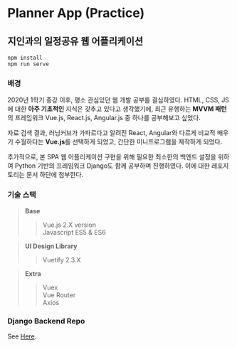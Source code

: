 # Planner App (Practice)

## 지인과의 일정공유 웹 어플리케이션
```
npm install
npm run serve
```

### 배경
2020년 1학기 종강 이후, 평소 관심있던 웹 개발 공부를 결심하였다.
HTML, CSS, JS에 대한 **아주 기초적인** 지식은 갖추고 있다고 생각했기에, 최근 유행하는 **MVVM 패턴**의 프레임워크
Vue.js, React.js, Angular.js 중 하나를 공부해보고 싶었다.

자료 검색 결과, 러닝커브가 가파르다고 알려진 React, Angular와 다르게 
비교적 배우기 수월하다는 **Vue.js**를 선택하게 되었고, 간단한 미니프로그램을 제작하게 되었다. 

추가적으로, 본 SPA 웹 어플리케이션 구현을 위해 필요한 최소한의 백엔드 설정을 위하여
Python 기반의 프레임워크 Django도 함께 공부하며 진행하였다. 이에 대한 레포지토리는 문서 하단에 첨부한다.


### 기술 스택
> **Base**
>> Vue.js 2.X version  
>> Javascript ES5 & ES6  

> **UI Design Library**
>> Vuetify 2.3.X  

> **Extra**
>> Vuex  
>> Vue Router  
>> Axios  


### Django Backend Repo
See [Here](https://github.com/tom9744/PlannerBackend).
